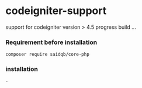 # codeigniter-support
support for codeigniter version > 4.5
progress build ...

### Requirement before installation

```
composer require saidqb/core-php
```

### installation

```
-
```
